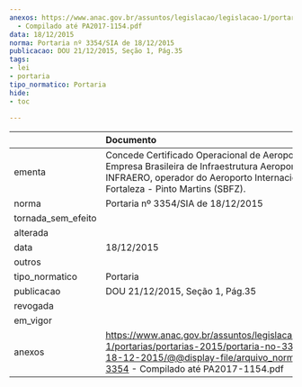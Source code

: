 ```yaml
---
anexos: https://www.anac.gov.br/assuntos/legislacao/legislacao-1/portarias/portarias-2015/portaria-no-3354-sia-de-18-12-2015/@@display-file/arquivo_norma/PA2015-3354
  - Compilado até PA2017-1154.pdf
data: 18/12/2015
norma: Portaria nº 3354/SIA de 18/12/2015
publicacao: DOU 21/12/2015, Seção 1, Pág.35
tags:
- lei
- portaria
tipo_normatico: Portaria
hide: 
- toc 
 
---
```


|                    | Documento                                                                                                                                                                                     |
|:-------------------|:----------------------------------------------------------------------------------------------------------------------------------------------------------------------------------------------|
| ementa             | Concede Certificado Operacional de Aeroporto à Empresa Brasileira de Infraestrutura Aeroportuária - INFRAERO, operador do Aeroporto Internacional de Fortaleza - Pinto Martins (SBFZ).        |
| norma              | Portaria nº 3354/SIA de 18/12/2015                                                                                                                                                            |
| tornada_sem_efeito |                                                                                                                                                                                               |
| alterada           |                                                                                                                                                                                               |
| data               | 18/12/2015                                                                                                                                                                                    |
| outros             |                                                                                                                                                                                               |
| tipo_normatico     | Portaria                                                                                                                                                                                      |
| publicacao         | DOU 21/12/2015, Seção 1, Pág.35                                                                                                                                                               |
| revogada           |                                                                                                                                                                                               |
| em_vigor           |                                                                                                                                                                                               |
| anexos             | https://www.anac.gov.br/assuntos/legislacao/legislacao-1/portarias/portarias-2015/portaria-no-3354-sia-de-18-12-2015/@@display-file/arquivo_norma/PA2015-3354 - Compilado até PA2017-1154.pdf |